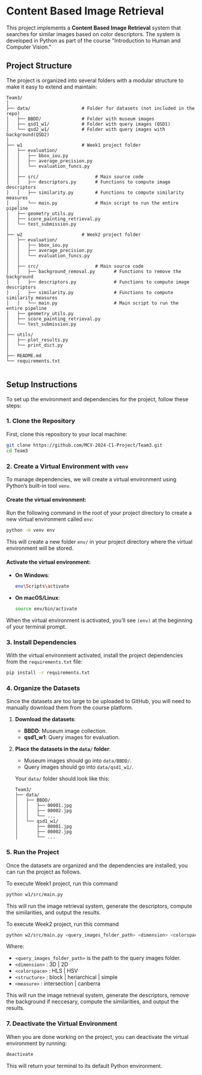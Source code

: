 # Content Based Image Retrieval

This project implements a **Content Based Image Retrieval** system that searches for similar images based on color descriptors. The system is developed in Python as part of the course "Introduction to Human and Computer Vision."

## Project Structure

The project is organized into several folders with a modular structure to make it easy to extend and maintain:

```
Team3/
│
├── data/                   # Folder for datasets (not included in the repo)
│   ├── BBDD/               # Folder with museum images
│   ├── qsd1_w1/            # Folder with query images (QSD1)
│   └── qsd2_w1/            # Folder with query images with background(QSD2)
│
├── w1                      # Week1 project folder
│   ├── evaluation/                 
│   │   ├── bbox_iou.py    
│   │   ├── average_precision.py        
│   │   └── evaluation_funcs.py     
│   │
│   ├── src/                     # Main source code
│   │   ├── descriptors.py       # Functions to compute image descriptors
│   │   ├── similarity.py        # Functions to compute similarity measures
│   │   └── main.py              # Main script to run the entire pipeline
│   ├── geometry_utils.py
│   ├── score_painting_retrieval.py
│   └── test_submission.py
│
├── w2                      # Week2 project folder
│   ├── evaluation/                 
│   │   ├── bbox_iou.py    
│   │   ├── average_precision.py        
│   │   └── evaluation_funcs.py     
│   │
│   ├── src/                     # Main source code
│   │   ├── background_removal.py       # Functions to remove the background
│   │   ├── descriptors.py              # Functions to compute image descriptors
│   │   ├── similarity.py               # Functions to compute similarity measures
│   │   └── main.py                     # Main script to run the entire pipeline
│   ├── geometry_utils.py
│   ├── score_painting_retrieval.py
│   └── test_submission.py
│
├── utils/                 
│   ├── plot_results.py             
│   └── print_dict.py   
│
├── README.md               
└── requirements.txt        


```

## Setup Instructions

To set up the environment and dependencies for the project, follow these steps:

### 1. Clone the Repository

First, clone this repository to your local machine:

```bash
git clone https://github.com/MCV-2024-C1-Project/Team3.git
cd Team3
```

### 2. Create a Virtual Environment with `venv`

To manage dependencies, we will create a virtual environment using Python’s built-in tool `venv`.

#### Create the virtual environment:

Run the following command in the root of your project directory to create a new virtual environment called `env`:

```bash
python -m venv env
```

This will create a new folder `env/` in your project directory where the virtual environment will be stored.

#### Activate the virtual environment:

- **On Windows**:
  ```bash
  env\Scripts\activate
  ```

- **On macOS/Linux**:
  ```bash
  source env/bin/activate
  ```

When the virtual environment is activated, you’ll see `(env)` at the beginning of your terminal prompt.

### 3. Install Dependencies

With the virtual environment activated, install the project dependencies from the `requirements.txt` file:

```bash
pip install -r requirements.txt
```

### 4. Organize the Datasets

Since the datasets are too large to be uploaded to GitHub, you will need to manually download them from the course platform.

1. **Download the datasets**:
   - **BBDD**: Museum image collection.
   - **qsd1_w1**: Query images for evaluation.

2. **Place the datasets in the `data/` folder**:
   - Museum images should go into `data/BBDD/`.
   - Query images should go into `data/qsd1_w1/`.

   Your `data/` folder should look like this:

   ```
   Team3/
   ├── data/
   │   ├── BBDD/
   │   │   ├── 00001.jpg
   │   │   ├── 00002.jpg
   │   │   └── ...
   │   └── qsd1_w1/
   │       ├── 00001.jpg
   │       ├── 00002.jpg
   │       └── ...
   ```

### 5. Run the Project

Once the datasets are organized and the dependencies are installed, you can run the project as follows.

To execute Week1 project, run this command

```bash
python w1/src/main.py
```

This will run the image retrieval system, generate the descriptors, compute the similarities, and output the results.

To execute Week2 project, run this command

```bash
python w2/src/main.py <query_images_folder_path> <dimension> <colorspace> <structure> <measure>
```
Where:
- `<query_images_folder_path>` is the path to the query images folder.
- `<dimension>` : 3D | 2D
- `<colorspace>` : HLS | HSV
- `<structure>` : block | heriarchical | simple
- `<measure>` : intersection | canberra 

This will run the image retrieval system, generate the descriptors, remove the background if neccesary, compute the similarities, and output the results.

### 7. Deactivate the Virtual Environment

When you are done working on the project, you can deactivate the virtual environment by running:

```bash
deactivate
```

This will return your terminal to its default Python environment.




